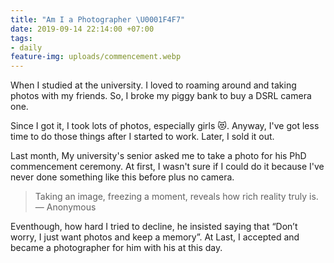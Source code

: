 ```yaml
---
title: "Am I a Photographer \U0001F4F7"
date: 2019-09-14 22:14:00 +07:00
tags:
- daily
feature-img: uploads/commencement.webp
---
```


When I studied at the university. I loved to roaming around and taking photos with my friends. So, I broke my piggy bank to buy a DSRL camera one.

Since I got it, I took lots of photos, especially girls 😻. Anyway, I've got less time to do those things after I started to work. Later, I sold it out.

Last month, My university's senior asked me to take a photo for his PhD commencement ceremony. At first, I wasn't sure if I could do it because I've never done something like this before plus no camera. 

> Taking an image, freezing a moment, reveals how rich reality truly is. — Anonymous

Eventhough, how hard I tried to decline, he insisted saying that “Don’t worry, I just want photos and keep a memory”. At Last, I accepted and became a photographer for him with his at this day.